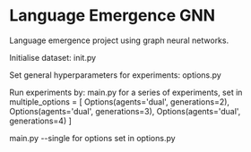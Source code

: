 # Language Emergence GNN
Language emergence project using graph neural networks.

Initialise dataset:
init.py

Set general hyperparameters for experiments:
options.py

Run experiments by:
main.py for a series of experiments, set in 
multiple_options = [
    Options(agents='dual', generations=2),
    Options(agents='dual', generations=3),
    Options(agents='dual', generations=4)
]

main.py --single for options set in options.py



